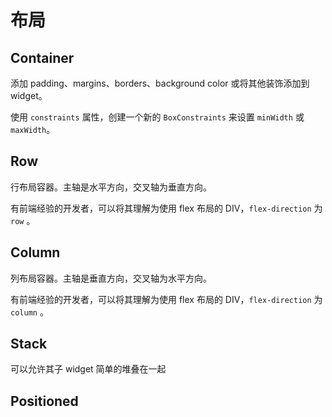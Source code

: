 # 布局

## Container

添加 padding、margins、borders、background color 或将其他装饰添加到 widget。

使用 `constraints` 属性，创建一个新的 `BoxConstraints` 来设置 `minWidth` 或 `maxWidth`。

## Row

行布局容器。主轴是水平方向，交叉轴为垂直方向。

有前端经验的开发者，可以将其理解为使用 flex 布局的 DIV，`flex-direction` 为 `row` 。

## Column

列布局容器。主轴是垂直方向，交叉轴为水平方向。

有前端经验的开发者，可以将其理解为使用 flex 布局的 DIV，`flex-direction` 为 `column` 。

## Stack

可以允许其子 widget 简单的堆叠在一起

## Positioned





